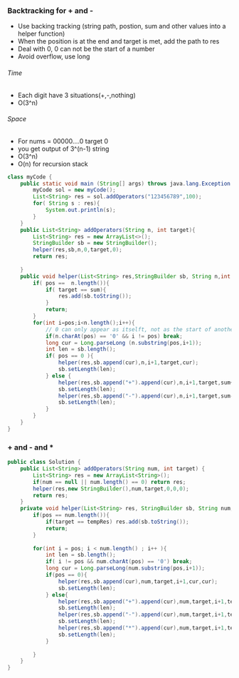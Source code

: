 ### Backtracking for + and - 
* Use backing tracking (string path, postion, sum and other values into a helper function)
* When the position is at the end  and target is met, add the path to res
* Deal with 0, 0 can not be the start of a number 
* Avoid overflow, use long


###### Time 
* Each digit have 3 situations(+,-,nothing)
* O(3^n)

###### Space 
* For nums = 00000....0 target 0 
* you get output of 3^(n-1) string
* O(3^n)
* O(n) for recursion stack

```java
class myCode {
    public static void main (String[] args) throws java.lang.Exception {
        myCode sol = new myCode();
        List<String> res = sol.addOperators("123456789",100);
        for( String s : res){
            System.out.println(s);
        }        
    }
    public List<String> addOperators(String n, int target){
        List<String> res = new ArrayList<>();
        StringBuilder sb = new StringBuilder();
        helper(res,sb,n,0,target,0);
        return res;
        
    }
    public void helper(List<String> res,StringBuilder sb, String n,int pos,int target,long sum){
        if( pos ==  n.length()){
            if( target == sum){
                res.add(sb.toString());
            }
            return;
        }
        for(int i=pos;i<n.length();i++){
            // 0 can only appear as itselft, not as the start of another number 
            if(n.charAt(pos) == '0' && i != pos) break;
            long cur = Long.parseLong (n.substring(pos,i+1));
            int len = sb.length();
            if( pos == 0 ){
                helper(res,sb.append(cur),n,i+1,target,cur);
                sb.setLength(len);
            } else {
                helper(res,sb.append("+").append(cur),n,i+1,target,sum+cur);
                sb.setLength(len);
                helper(res,sb.append("-").append(cur),n,i+1,target,sum-cur);
                sb.setLength(len);
            }
        }
    }
}

```


### + and - and * 

```java
public class Solution {
    public List<String> addOperators(String num, int target) {
        List<String> res = new ArrayList<String>();
        if(num == null || num.length() == 0) return res;
        helper(res,new StringBuilder(),num,target,0,0,0);
        return res;
    }
    private void helper(List<String> res, StringBuilder sb, String num, int target, int pos, long tempRes, long multed){
        if(pos == num.length()){
            if(target == tempRes) res.add(sb.toString());
            return;
        }
        
        for(int i = pos; i < num.length() ; i++ ){
            int len = sb.length();
            if( i != pos && num.charAt(pos) == '0') break;
            long cur = Long.parseLong(num.substring(pos,i+1));
            if(pos == 0){
                helper(res,sb.append(cur),num,target,i+1,cur,cur);
                sb.setLength(len);
            } else{
                helper(res,sb.append("+").append(cur),num,target,i+1,tempRes+cur,cur);
                sb.setLength(len);
                helper(res,sb.append("-").append(cur),num,target,i+1,tempRes-cur,-cur);
                sb.setLength(len);
                helper(res,sb.append("*").append(cur),num,target,i+1,tempRes-multed+multed*cur,multed*cur);
                sb.setLength(len);
            }
            
        }
    }
}
```